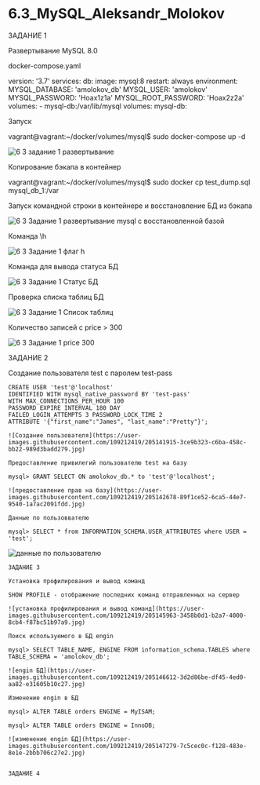 # 6.3_MySQL_Aleksandr_Molokov

ЗАДАНИЕ 1

Развертывание MySQL 8.0 

docker-compose.yaml

version: '3.7'
services:
  db:
    image: mysql:8
    restart: always
    environment:
      MYSQL_DATABASE: 'amolokov_db'
      MYSQL_USER: 'amolokov'
      MYSQL_PASSWORD: 'Hoax1z1a'
      MYSQL_ROOT_PASSWORD: 'Hoax2z2a'
    volumes:
      - mysql-db:/var/lib/mysql
volumes:
  mysql-db:

Запуск

vagrant@vagrant:~/docker/volumes/mysql$ sudo docker-compose up -d

![6 3 задание 1 развертывание](https://user-images.githubusercontent.com/109212419/204364748-7312886e-9569-489e-bbbe-d7e24d530f4a.jpg)

Копирование бэкапа в контейнер

vagrant@vagrant:~/docker/volumes/mysql$ sudo docker cp test_dump.sql mysql_db_1:/var 




Запуск командной строки в контейнере и восстановление БД из бэкапа

![6 3 Задание 1 развертывание mysql с восстановленной базой](https://user-images.githubusercontent.com/109212419/204371117-443cea71-5c46-4414-8262-b64145c656fd.jpg)


Команда \h

![6 3 Задание 1 флаг h](https://user-images.githubusercontent.com/109212419/204894542-fc4b1fba-f67a-4959-aca4-bbcc48ef3f15.jpg)


Команда для вывода статуса БД

![6 3 Задание 1 Статус БД](https://user-images.githubusercontent.com/109212419/204894119-339f792d-15d5-417f-b290-60e73d649c16.jpg)

Проверка списка таблиц БД

![6 3 Задание 1 Список таблиц](https://user-images.githubusercontent.com/109212419/204894895-1626f373-61ef-41fe-8dce-3b0c005ae17f.jpg)

Количество записей с price > 300

![6 3 Задание 1 price 300](https://user-images.githubusercontent.com/109212419/204895497-8afbb500-24a7-48fb-915f-f60d45e788ee.jpg)


ЗАДАНИЕ 2

Создание пользователя test с паролем test-pass

    CREATE USER 'test'@'localhost' 
    IDENTIFIED WITH mysql_native_password BY 'test-pass'
    WITH MAX_CONNECTIONS_PER_HOUR 100
    PASSWORD EXPIRE INTERVAL 180 DAY
    FAILED_LOGIN_ATTEMPTS 3 PASSWORD_LOCK_TIME 2
    ATTRIBUTE '{"first_name":"James", "last_name":"Pretty"}';
    
    ![Создание пользователя](https://user-images.githubusercontent.com/109212419/205141915-3ce9b323-c6ba-458c-bb22-989d3badd279.jpg)
    
    Предоставление привилегий пользователю test на базу
    
    mysql> GRANT SELECT ON amolokov_db.* to 'test'@'localhost';
    
    ![предоставление прав на базу](https://user-images.githubusercontent.com/109212419/205142678-89f1ce52-6ca5-44e7-9540-1a7ac2091fdd.jpg)
    
    Данные по пользоввателю
    
    mysql> SELECT * from INFORMATION_SCHEMA.USER_ATTRIBUTES where USER = 'test';
    
   ![данные по пользователю](https://user-images.githubusercontent.com/109212419/205143233-ffb5aab1-82f0-4086-a483-354800ca83f9.jpg)
 

    ЗАДАНИЕ 3
    
    Установка профилирования и вывод команд
    
    SHOW PROFILE - отображение последних команд отправленных на сервер
       
    ![установка профилирования и вывод команд](https://user-images.githubusercontent.com/109212419/205145963-3458b0d1-b2a7-4000-8cb4-f87bc51b97a9.jpg)
    
    Поиск используемого в БД engin
    
    mysql> SELECT TABLE_NAME, ENGINE FROM information_schema.TABLES where TABLE_SCHEMA = 'amolokov_db';
    
    ![engin БД](https://user-images.githubusercontent.com/109212419/205146612-3d2d86be-df45-4ed0-aa82-e31605b10c27.jpg)
    
    Изменение engin в БД
    
    mysql> ALTER TABLE orders ENGINE = MyISAM;
    
    mysql> ALTER TABLE orders ENGINE = InnoDB;
    
    ![изменение engin БД](https://user-images.githubusercontent.com/109212419/205147279-7c5cec0c-f128-483e-8e1e-2bbb706c27e2.jpg)
    
    
    ЗАДАНИЕ 4
    
    









    











